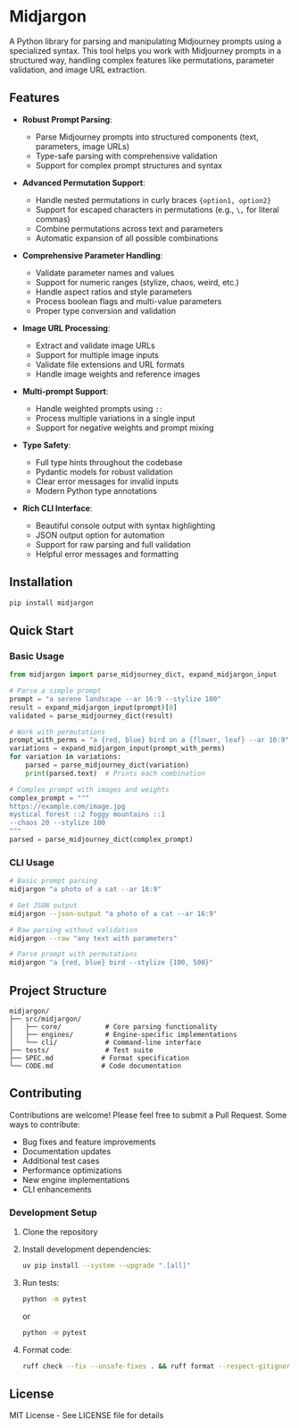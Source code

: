# Midjargon

A Python library for parsing and manipulating Midjourney prompts using a specialized syntax. This tool helps you work with Midjourney prompts in a structured way, handling complex features like permutations, parameter validation, and image URL extraction.

## Features

- **Robust Prompt Parsing**: 
  - Parse Midjourney prompts into structured components (text, parameters, image URLs)
  - Type-safe parsing with comprehensive validation
  - Support for complex prompt structures and syntax

- **Advanced Permutation Support**: 
  - Handle nested permutations in curly braces `{option1, option2}`
  - Support for escaped characters in permutations (e.g., `\,` for literal commas)
  - Combine permutations across text and parameters
  - Automatic expansion of all possible combinations

- **Comprehensive Parameter Handling**:
  - Validate parameter names and values
  - Support for numeric ranges (stylize, chaos, weird, etc.)
  - Handle aspect ratios and style parameters
  - Process boolean flags and multi-value parameters
  - Proper type conversion and validation

- **Image URL Processing**:
  - Extract and validate image URLs
  - Support for multiple image inputs
  - Validate file extensions and URL formats
  - Handle image weights and reference images

- **Multi-prompt Support**:
  - Handle weighted prompts using `::`
  - Process multiple variations in a single input
  - Support for negative weights and prompt mixing

- **Type Safety**:
  - Full type hints throughout the codebase
  - Pydantic models for robust validation
  - Clear error messages for invalid inputs
  - Modern Python type annotations

- **Rich CLI Interface**:
  - Beautiful console output with syntax highlighting
  - JSON output option for automation
  - Support for raw parsing and full validation
  - Helpful error messages and formatting

## Installation

```bash
pip install midjargon
```

## Quick Start

### Basic Usage

```python
from midjargon import parse_midjourney_dict, expand_midjargon_input

# Parse a simple prompt
prompt = "a serene landscape --ar 16:9 --stylize 100"
result = expand_midjargon_input(prompt)[0]
validated = parse_midjourney_dict(result)

# Work with permutations
prompt_with_perms = "a {red, blue} bird on a {flower, leaf} --ar 16:9"
variations = expand_midjargon_input(prompt_with_perms)
for variation in variations:
    parsed = parse_midjourney_dict(variation)
    print(parsed.text)  # Prints each combination

# Complex prompt with images and weights
complex_prompt = """
https://example.com/image.jpg 
mystical forest ::2 foggy mountains ::1 
--chaos 20 --stylize 100
"""
parsed = parse_midjourney_dict(complex_prompt)
```

### CLI Usage

```bash
# Basic prompt parsing
midjargon "a photo of a cat --ar 16:9"

# Get JSON output
midjargon --json-output "a photo of a cat --ar 16:9"

# Raw parsing without validation
midjargon --raw "any text with parameters"

# Parse prompt with permutations
midjargon "a {red, blue} bird --stylize {100, 500}"
```

## Project Structure

```
midjargon/
├── src/midjargon/
│   ├── core/           # Core parsing functionality
│   ├── engines/        # Engine-specific implementations
│   └── cli/            # Command-line interface
├── tests/              # Test suite
├── SPEC.md            # Format specification
└── CODE.md            # Code documentation
```

## Contributing

Contributions are welcome! Please feel free to submit a Pull Request. Some ways to contribute:

- Bug fixes and feature improvements
- Documentation updates
- Additional test cases
- Performance optimizations
- New engine implementations
- CLI enhancements

### Development Setup

1. Clone the repository
2. Install development dependencies:
   ```bash
   uv pip install --system --upgrade ".[all]"
   ```
3. Run tests:
   ```bash
   python -m pytest
   ```
   or 
    ```bash
   python -m pytest
   ```

4. Format code:
   ```bash
   ruff check --fix --unsafe-fixes . && ruff format --respect-gitignore --target-version py312 .
   ```

## License

MIT License - See LICENSE file for details 